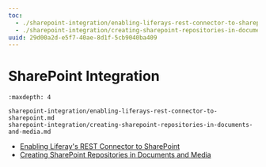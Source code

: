 ```yaml
---
toc:
  - ./sharepoint-integration/enabling-liferays-rest-connector-to-sharepoint.md
  - ./sharepoint-integration/creating-sharepoint-repositories-in-documents-and-media.md
uuid: 29d00a2d-e5f7-40ae-8d1f-5cb9040ba409
---
```

# SharePoint Integration

```{toctree}
:maxdepth: 4

sharepoint-integration/enabling-liferays-rest-connector-to-sharepoint.md
sharepoint-integration/creating-sharepoint-repositories-in-documents-and-media.md
```

- [Enabling Liferay's REST Connector to SharePoint](./sharepoint-integration/enabling-liferays-rest-connector-to-sharepoint.md)
- [Creating SharePoint Repositories in Documents and Media](./sharepoint-integration/creating-sharepoint-repositories-in-documents-and-media.md)

